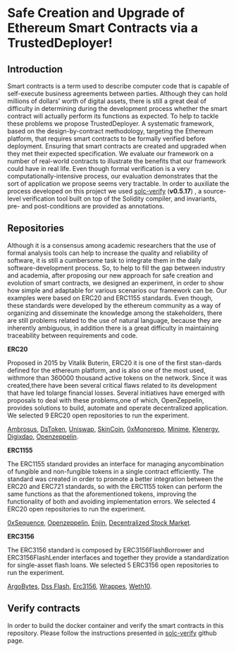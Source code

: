 # Safe Creation and Upgrade of Ethereum Smart Contracts via a TrustedDeployer!

 

## Introduction

Smart contracts is a term used to describe computer code that is capable of self-execute business agreements between parties. Although they can hold millions of dollars’ worth of digital assets, there is still a great deal of difficulty in determining during the development process whether the smart contract will actually perform its functions as expected. To help to tackle these problems we propose TrustedDeployer. A systematic framework,  based on the design-by-contract methodology, targeting the Ethereum platform, that requires smart contracts to be formally verified before deployment. Ensuring that smart contracts are created and upgraded when they met their expected specification. We evaluate our framework on a number of real-world contracts to illustrate the benefits that our framework could have in real life. Even though formal verification is a very computationally-intensive process, our evaluation demonstrates that the sort of application we propose seems very tractable. In order to auxiliate the process developed on this project we used [solc-verify](https://github.com/SRI-CSL/solidity/blob/boogie/SOLC-VERIFY-README.md) (**v0.5.17**) , a source-level verification tool built on top of the Solidity compiler, and invariants, pre- and post-conditions are provided as annotations.


## Repositories


Although it is a consensus among  academic researchers that the use of formal analysis tools can help to increase the quality and reliability of software, it is still a cumbersome task to integrate them in the daily software-development process. So, to help to fill the gap between industry and academia, after proposing our new approach for safe creation and evolution of smart contracts, we designed an experiment, in order to show how simple and adaptable for various scenarios our framework can be. Our examples were based on ERC20 and ERC1155  standards. Even though, these standards were developed by the ethereum community as a way of organizing and disseminate the knowledge among the stakeholders, there are still problems related to the use of natural language, because they are inherently ambiguous, in addition there is a great difficulty in maintaining traceability between requirements and code.


**ERC20**

Proposed in 2015 by Vitalik Buterin, ERC20 it is one of the first stan-dards defined for the ethereum platform, and is also one of the most used, withmore than 360000 thousand active tokens on the network. Since it was created,there have been several critical flaws related to its development that have led tolarge financial losses. Several  initiatives  have  emerged  with  proposals  to  deal  with  these  problems,one of which, OpenZeppelin, provides solutions to build, automate and operate decentralized application. We selected 9 ERC20 open repositories to run the experiment.

[Ambrosus](https://github.com/ambrosus/Ambrosus.git), [DsToken](https://github.com/dapphub/ds-token.git), [Uniswap](https://github.com/Uniswap/uniswap-v2-core.git), [SkinCoin](https://github.com/Steamtradenet/smart-contract.git), [0xMonorepo](https://github.com/0xProject/0x-monorepo.git), [Minime](https://github.com/Giveth/minime.git), [Klenergy](https://github.com/klenergy/ethereum-contracts.git), [Digixdao](https://github.com/DigixGlobal/digixdao-contracts.git), [Openzeppelin](https://github.com/OpenZeppelin/openzeppelin-contracts).

**ERC1155**

The  ERC1155  standard  provides  an  interface  for  managing  anycombination of fungible and non-fungible tokens in a single contract efficiently. The standard was created in order to promote a better integration between the ERC20 and ERC721 standards, so with the ERC1155 token can perform the same functions as that the aforementioned tokens, improving the functionality of both and avoiding implementation errors. We selected 4 ERC20 open repositories to run the experiment.


[0xSequence](https://github.com/0xsequence/erc-1155), [Openzeppelin](https://github.com/OpenZeppelin/openzeppelin-contracts), [Enjin](https://github.com/enjin/erc-1155), [Decentralized Stock Market](https://github.com/esdras-santos/decentralized_stock_market_ERC1155).



**ERC3156**

The ERC3156 standard is composed by ERC3156FlashBorrower and ERC3156FlashLender interfaces and together they provide a standardization for single-asset flash loans. We selected 5 ERC3156 open repositories to run the experiment.


[ArgoBytes](https://github.com/SatoshiAndKin/argobytes-contracts.git), [Dss Flash](https://github.com/hexonaut/dss-flash.git), [Erc3156](https://github.com/fifikobayashi/ERC3156.git), [Wrappes](https://github.com/albertocuestacanada/ERC3156-Wrappers.git), [Weth10](https://github.com/WETH10/WETH10.git).



## Verify contracts

In order to build the docker container and verify the smart contracts in this repository. Please follow the instructions presented in [solc-verify](https://github.com/SRI-CSL/solidity/blob/boogie/docker/README.md) github page.


